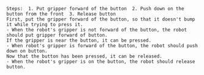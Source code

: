 
    Steps:  1. Put gripper forward of the button  2. Push down on the button from the front  3. Release button 
    First, put the gripper forward of the button, so that it doesn't bump it while trying to press it.
    - When the robot's gripper is not forward of the button, the robot should put gripper forward of button.
    If the gripper is near the button, it can be pressed.
    - When robot's gripper is forward of the button, the robot should push down on button.
    Now that the button has been pressed, it can be released.
    - When the robot's gripper is on the button, the robot should release button.